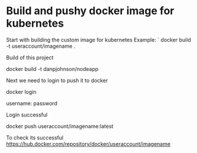 # Build and pushy docker image for kubernetes

Start with building the custom image for kubernetes
Example:
` docker build -t useraccount/imagename .

Build of this project

docker build -t danpjohnson/nodeapp

Next we need to login to push it to docker

docker login

username: 
password

Login successful

docker push useraccount/imagename:latest

To check its successful
https://hub.docker.com/repository/docker/useraccount/imagename
